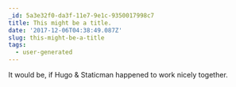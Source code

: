 ```yaml
---
_id: 5a3e32f0-da3f-11e7-9e1c-9350017998c7
title: This might be a title.
date: '2017-12-06T04:38:49.087Z'
slug: this-might-be-a-title
tags:
  - user-generated
---
```

It would be, if Hugo & Staticman happened to work nicely together.
